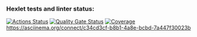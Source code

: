 ### Hexlet tests and linter status:
[![Actions Status](https://github.com/Nataly773/python-project-50/actions/workflows/hexlet-check.yml/badge.svg)](https://github.com/Nataly773/python-project-50/actions)
[![Quality Gate Status](https://sonarcloud.io/api/project_badges/measure?project=Nataly773_python-project-502&metric=alert_status)](https://sonarcloud.io/summary/new_code?id=Nataly773_python-project-502)
[![Coverage](https://sonarcloud.io/api/project_badges/measure?project=Nataly773_python-project-502&metric=coverage)](https://sonarcloud.io/summary/new_code?id=Nataly773_python-project-502)
https://asciinema.org/connect/c34cd3cf-b8b1-4a8e-bcbd-7a447f30023b
